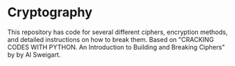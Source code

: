 # Cryptography
This repository has code for several different ciphers, encryption methods, and detailed instructions on how to break them. Based on "CRACKING CODES WITH PYTHON. An Introduction to Building and Breaking Ciphers" by by Al Sweigart.
